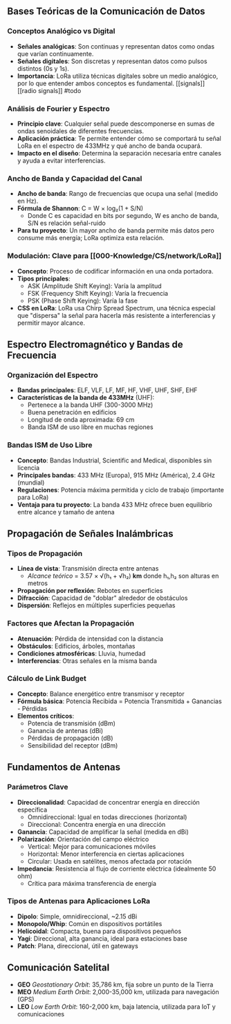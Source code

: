 ## Bases Teóricas de la Comunicación de Datos

  ### Conceptos Analógico vs Digital
- **Señales analógicas**: Son continuas y representan datos como ondas que varían continuamente.
- **Señales digitales**: Son discretas y representan datos como pulsos distintos (0s y 1s).
- **Importancia**: LoRa utiliza técnicas digitales sobre un medio analógico, por lo que entender ambos conceptos es fundamental. 
[[signals]]
[[radio signals]]
#todo
### Análisis de Fourier y Espectro
- **Principio clave**: Cualquier señal puede descomponerse en sumas de ondas senoidales de diferentes frecuencias.
- **Aplicación práctica**: Te permite entender cómo se comportará tu señal LoRa en el espectro de 433MHz y qué ancho de banda ocupará.
- **Impacto en el diseño**: Determina la separación necesaria entre canales y ayuda a evitar interferencias. 

### Ancho de Banda y Capacidad del Canal
- **Ancho de banda**: Rango de frecuencias que ocupa una señal (medido en Hz).
- **Fórmula de Shannon**: C = W × log₂(1 + S/N)
	- Donde C es capacidad en bits por segundo, W es ancho de banda, S/N es relación señal-ruido
- **Para tu proyecto**: Un mayor ancho de banda permite más datos pero consume más energía; LoRa optimiza esta relación.

### Modulación: Clave para [[000-Knowledge/CS/network/LoRa]]
- **Concepto**: Proceso de codificar información en una onda portadora.
- **Tipos principales**:
	- ASK (Amplitude Shift Keying): Varía la amplitud
	- FSK (Frequency Shift Keying): Varía la frecuencia
	- PSK (Phase Shift Keying): Varía la fase
- **CSS en LoRa**: LoRa usa Chirp Spread Spectrum, una técnica especial que "dispersa" la señal para hacerla más resistente a interferencias y permitir mayor alcance.

## Espectro Electromagnético y Bandas de Frecuencia
### Organización del Espectro
- **Bandas principales**: ELF, VLF, LF, MF, HF, VHF, UHF, SHF, EHF
- **Características de la banda de 433MHz** (UHF):
	- Pertenece a la banda UHF (300-3000 MHz)
	- Buena penetración en edificios
	- Longitud de onda aproximada: 69 cm
	- Banda ISM de uso libre en muchas regiones
### Bandas ISM de Uso Libre
- **Concepto**: Bandas Industrial, Scientific and Medical, disponibles sin licencia
- **Principales bandas**: 433 MHz (Europa), 915 MHz (América), 2.4 GHz (mundial)
- **Regulaciones**: Potencia máxima permitida y ciclo de trabajo (importante para LoRa)
- **Ventaja para tu proyecto**: La banda 433 MHz ofrece buen equilibrio entre alcance y tamaño de antena  

## Propagación de Señales Inalámbricas

### Tipos de Propagación
- **Línea de vista**: Transmisión directa entre antenas
	- *Alcance teórico* = 3.57 × √(h₁ + √h₂) **km** donde h₁,h₂ son alturas en metros
- **Propagación por reflexión**: Rebotes en superficies
- **Difracción**: Capacidad de "doblar" alrededor de obstáculos
- **Dispersión**: Reflejos en múltiples superficies pequeñas

### Factores que Afectan la Propagación
- **Atenuación**: Pérdida de intensidad con la distancia
- **Obstáculos**: Edificios, árboles, montañas
- **Condiciones atmosféricas**: Lluvia, humedad
- **Interferencias**: Otras señales en la misma banda

### Cálculo de Link Budget
- **Concepto**: Balance energético entre transmisor y receptor
- **Fórmula básica**: Potencia Recibida = Potencia Transmitida + Ganancias - Pérdidas
- **Elementos críticos**:
	- Potencia de transmisión (dBm)
	- Ganancia de antenas (dBi)
	- Pérdidas de propagación (dB)
	- Sensibilidad del receptor (dBm)

## Fundamentos de Antenas

### Parámetros Clave
- **Direccionalidad**: Capacidad de concentrar energía en dirección específica
	- Omnidireccional: Igual en todas direcciones (horizontal)
	- Direccional: Concentra energía en una dirección
- **Ganancia**: Capacidad de amplificar la señal (medida en dBi)
- **Polarización**: Orientación del campo eléctrico
	- Vertical: Mejor para comunicaciones móviles
	- Horizontal: Menor interferencia en ciertas aplicaciones
	- Circular: Usada en satélites, menos afectada por rotación
- **Impedancia**: Resistencia al flujo de corriente eléctrica (idealmente 50 ohm)
	- Crítica para máxima transferencia de energía

### Tipos de Antenas para Aplicaciones LoRa
- **Dipolo**: Simple, omnidireccional, ~2.15 dBi
- **Monopolo/Whip**: Común en dispositivos portátiles
- **Helicoidal**: Compacta, buena para dispositivos pequeños
- **Yagi**: Direccional, alta ganancia, ideal para estaciones base
- **Patch**: Plana, direccional, útil en gateways

## Comunicación Satelital
- **GEO** *Geostationary Orbit*: 35,786 km, fija sobre un punto de la Tierra
- **MEO** *Medium Earth Orbit*: 2,000-35,000 km, utilizada para navegación (GPS)
- **LEO** *Low Earth Orbit*: 160-2,000 km, baja latencia, utilizada para IoT y comunicaciones
